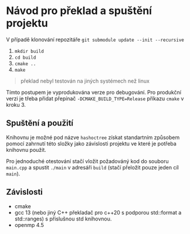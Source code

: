 # Návod pro překlad a spuštění projektu

V případě klonování repozitáře `git submodule update --init --recursive`

1. `mkdir build`
2. `cd build`
3. `cmake ..`
4. `make`

> překlad nebyl testován na jiných systémech než linux

Tímto postupem je vyprodukována verze pro debugování. Pro produkční verzi je třeba přidat přepínač `-DCMAKE_BUILD_TYPE=Release` příkazu `cmake` v kroku 3.

## Spuštění a použití

Knihovnu je možné pod názve `hashoctree` získat standartním způsobem pomocí zahrnutí této složky jako závislosti projektu ve které je potřeba knihovnu použít.

Pro jednoduché otestování stačí vložit požadováný kod do souboru `main.cpp` a spustit `./main` v adresáři `build` (stačí přeložit pouze jeden cíl `main`).

## Závislosti

- cmake
- gcc 13 (nebo jiný C++ překladač pro c++20 s podporou std::format a std::ranges) s přislušnou std knihovnou. 
- openmp 4.5



